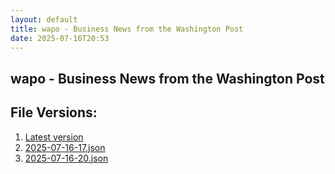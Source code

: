 ```yaml
---
layout: default
title: wapo - Business News from the Washington Post
date: 2025-07-16T20:53
---
```


## wapo - Business News from the Washington Post

<div id="data-chart"></div>
<div id="data-table"></div>
<script>
document.addEventListener('DOMContentLoaded', function(){
  document.getElementById('data-table').textContent = 'This source isn't supported for tables yet.';
});
</script>

## File Versions:
1. [Latest version](./latest.json)
2. [2025-07-16-17.json](./2025-07-16-17.json)
3. [2025-07-16-20.json](./2025-07-16-20.json)
